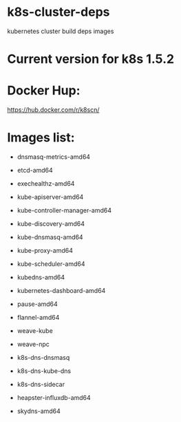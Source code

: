 # k8s-cluster-deps

kubernetes cluster build deps images

# Current version for k8s 1.5.2

# Docker Hup:

https://hub.docker.com/r/k8scn/

# Images list:

* dnsmasq-metrics-amd64
* etcd-amd64
* exechealthz-amd64
* kube-apiserver-amd64
* kube-controller-manager-amd64
* kube-discovery-amd64
* kube-dnsmasq-amd64
* kube-proxy-amd64
* kube-scheduler-amd64
* kubedns-amd64
* kubernetes-dashboard-amd64
* pause-amd64

* flannel-amd64
* weave-kube
* weave-npc

* k8s-dns-dnsmasq
* k8s-dns-kube-dns
* k8s-dns-sidecar
* heapster-influxdb-amd64
* skydns-amd64
